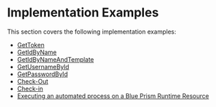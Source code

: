 [title]: # (Implementation Examples)
[tags]: # (implementation)
[priority]: # (200)
# Implementation Examples

This section covers the following implementation examples:

* [GetToken](get-token.md)
* [GetIdByName](get-id-by-name.md)
* [GetIdByNameAndTemplate](get-id-by-nandt.md)
* [GetUsernameById](get-username.md)
* [GetPasswordById](get-password.md)
* [Check-Out](check-out.md)
* [Check-in](check-in.md)
* [Executing an automated process on a Blue Prism Runtime Resource](automated-process.md)

